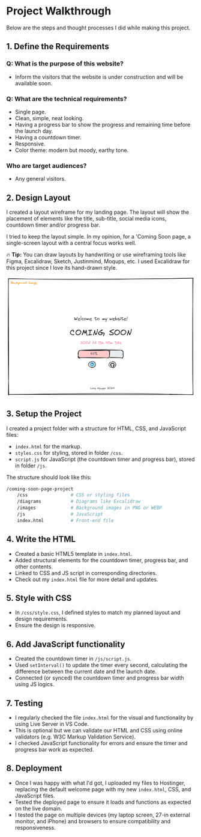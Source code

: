 # Project Walkthrough

Below are the steps and thought processes I did while making this project.

## 1. Define the Requirements

### Q: What is the purpose of this website?

- Inform the visitors that the website is under construction and will be available soon.

### Q: What are the technical requirements?

- Single page.
- Clean, simple, neat looking.
- Having a progress bar to show the progress and remaining time before the launch day.
- Having a countdown timer.
- Responsive.
- Color theme: modern but moody, earthy tone.

### Who are target audiences?

- Any general visitors.

## 2. Design Layout

I created a layout wireframe for my landing page. The layout will show the placement of elements like the title, sub-title, social media icons, countdown timer and/or progress bar.

I tried to keep the layout simple. In my opinion, for a 'Coming Soon page, a single-screen layout with a central focus works well.

:fire: **Tip:** You can draw layouts by handwriting or use wireframing tools like Figma, Excalidraw, Sketch, Justinmind, Moqups, etc. I used Excalidraw for this project since I love its hand-drawn style.

![wireframe](/diagrams/coming-soon-wireframe.png)

## 3. Setup the Project

I created a project folder with a structure for HTML, CSS, and JavaScript files:

- `index.html` for the markup.
- `styles.css` for styling, stored in folder `/css`.
- `script.js` for JavaScript (the countdown timer and progress bar), stored in folder `/js`.

The structure should look like this:

```bash
/coming-soon-page-project
    /css                # CSS or styling files
    /diagrams           # Diagrams like Excalidraw
    /images             # Background images in PNG or WEBP
    /js                 # JavaScript
    index.html          # Front-end file
```

## 4. Write the HTML

- Created a basic HTML5 template in `index.html`.
- Added structural elements for the countdown timer, progress bar, and other contents.
- Linked to CSS and JS script in corresponding directories.
- Check out my `index.html` file for more detail and updates.

## 5. Style with CSS

- In `/css/style.css`, I defined styles to match my planned layout and design requirements.
- Ensure the design is responsive.

## 6. Add JavaScript functionality

- Created the countdown timer in `/js/script.js`.
- Used `setInterval()` to update the timer every second, calculating the difference between the current date and the launch date.
- Connected (or synced) the countdown timer and progress bar width using JS logics.

## 7. Testing

- I regularly checked the file `index.html` for the visual and functionality by using Live Server in VS Code.
- This is optional but we can validate our HTML and CSS using online validators (e.g. W3C Markup Validation Service).
- I checked JavaScript functionality for errors and ensure the timer and progress bar work as expected.

## 8. Deployment

- Once I was happy with what I'd got, I uploaded my files to Hostinger, replacing the default welcome page with my new `index.html`, CSS, and JavaScript files.
- Tested the deployed page to ensure it loads and functions as expected on the live domain.
- I tested the page on multiple devices (my laptop screen, 27-in external monitor, and iPhone) and browsers to ensure compatibility and responsiveness.
